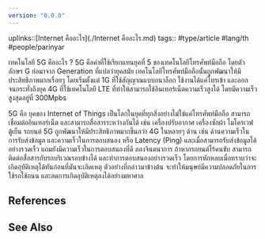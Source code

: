 ```yaml
---
version: "0.0.0"
---
```

uplinks::[Internet คืออะไร](./Internet คืออะไร.md)
tags:: #type/article #lang/th #people/parinyar 

เทคโนโลยี 5G คืออะไร ? 5G คือคำที่ใช้เรียกแทนยุคที่ 5 ของเทคโนโลยีโทรศัพท์มือถือ โดยตัวอักษร G ย่อมาจาก Generation ที่แปลว่ายุคสมัย เทคโนโลยีโทรศัพท์มือถือนั้นถูกพัฒนาให้มีประสิทธิภาพมากเรื่อยๆ โดยเริ่มตั้งแต่ 1G ที่ใช้สัญญาณแบบอนาล็อก ใช้งานได้แค่โทรเข้า และออก จนกระทั่งถึงยุค 4G ที่ใช้เทคโนโลยี LTE ที่ทำให้สามารถใช้อินเทอร์เน็ตความเร็วสูงได้ โดยมีความเร็วสูงสุดอยู่ที่ 300Mpbs

5G คือ ยุคของ Internet of Things เป็นโลกในยุคที่ทุกสิ่งอย่างไม่ใช่แค่โทรศัพท์มือถือ สามารถเชื่อมต่ออินเทอร์เน็ต และสามารถสื่อสารระหว่างกันได้ เช่น เครื่องปรับอากาศ เครื่องซักผ้า ไมโครเวฟ ตู้เย็น รถยนต์ 5G ถูกพัฒนาให้มีประสิทธิภาพมากขึ้นกว่า 4G ในหลายๆ ด้าน เช่น ด้านความเร็วในการรับส่งข้อมูล และความเร็วในการตอบสนอง หรือ Latency (Ping) และเมื่อสามารถรับส่งข้อมูลได้อย่างรวดเร็ว แถมยังมีความเร็วในการตอบสนองที่ดี ลองจินตนาการ ถ้าหากรถยนต์ไร้คนขับ สามารถติดต่อสื่อสารกับรถบริเวณรอบข้างได้ และทำการตอบสนองอย่างรวดเร็ว โดยการหักหลบเมื่อทราบว่าจะเกิดอุบัติเหตุได้ทันก่อนที่มันจะเกิดเหตุ ตัวอย่างที่กล่าวมาข้างต้น จะทำให้มนุษย์มีความปลอดภัยในการใช้รถใช้ถนน และลดการเกิดอุบัติเหตุลงได้อย่างมหาศาล

## References

## See Also
